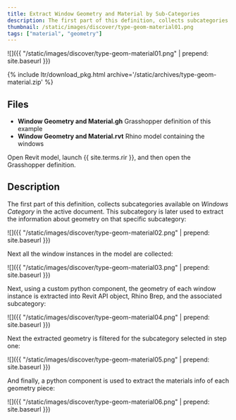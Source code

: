 ```yaml
---
title: Extract Window Geometry and Material by Sub-Categories
description: The first part of this definition, collects subcategories available on *Windows Category* in the active document
thumbnail: /static/images/discover/type-geom-material01.png
tags: ["material", "geometry"]
---
```



<!-- intro video -->
![]({{ "/static/images/discover/type-geom-material01.png" | prepend: site.baseurl }})


{% include ltr/download_pkg.html archive='/static/archives/type-geom-material.zip' %}


## Files
- **Window Geometry and Material.gh** Grasshopper definition of this example
- **Window Geometry and Material.rvt** Rhino model containing the windows

Open Revit model, launch {{ site.terms.rir }}, and then open the Grasshopper definition.

## Description

The first part of this definition, collects subcategories available on *Windows Category* in the active document. This subcategory is later used to extract the information about geometry on that specific subcategory:

![]({{ "/static/images/discover/type-geom-material02.png" | prepend: site.baseurl }})

Next all the window instances in the model are collected:

![]({{ "/static/images/discover/type-geom-material03.png" | prepend: site.baseurl }})

Next, using a custom python component, the geometry of each window instance is extracted into Revit API object, Rhino Brep, and the associated subcategory:

![]({{ "/static/images/discover/type-geom-material04.png" | prepend: site.baseurl }})

Next the extracted geometry is filtered for the subcategory selected in step one:

![]({{ "/static/images/discover/type-geom-material05.png" | prepend: site.baseurl }})

And finally, a python component is used to extract the materials info of each geometry piece:

![]({{ "/static/images/discover/type-geom-material06.png" | prepend: site.baseurl }})

